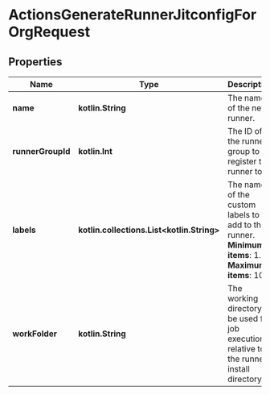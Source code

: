 
# ActionsGenerateRunnerJitconfigForOrgRequest

## Properties
Name | Type | Description | Notes
------------ | ------------- | ------------- | -------------
**name** | **kotlin.String** | The name of the new runner. | 
**runnerGroupId** | **kotlin.Int** | The ID of the runner group to register the runner to. | 
**labels** | **kotlin.collections.List&lt;kotlin.String&gt;** | The names of the custom labels to add to the runner. **Minimum items**: 1. **Maximum items**: 100. | 
**workFolder** | **kotlin.String** | The working directory to be used for job execution, relative to the runner install directory. |  [optional]



